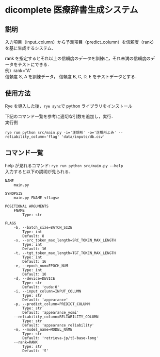 # dicomplete 医療辞書生成システム

## 説明

入力項目（input_column）から予測項目（predict_column）を信頼度（rank）を基に生成するシステム．

rank を指定するとそれ以上の信頼度のデータを訓練に，それ未満の信頼度のデータをテストにできる．<br>
例）rank="A"<br>
信頼度 S, A を訓練データ，
信頼度 B, C, D, E をテストデータとする．

## 使用方法

Rye を導入した後，`rye sync`で python ライブラリをインストール

下記のコマンド一覧を参考に適切な引数を追加し，実行．<br>
実行例

```
rye run python src/main.py -i='正規形' -o='正規形よみ' --reliability_column='flag' 'data/inputs/db.csv'
```

## コマンド一覧

help が見れるコマンド: `rye run python src/main.py --help`<br>
入力すると以下の説明が見られる．

```
NAME
    main.py

SYNOPSIS
    main.py FNAME <flags>

POSITIONAL ARGUMENTS
    FNAME
        Type: str

FLAGS
    -b, --batch_size=BATCH_SIZE
        Type: int
        Default: 8
    -s, --src_token_max_length=SRC_TOKEN_MAX_LENGTH
        Type: int
        Default: 16
    -t, --tgt_token_max_length=TGT_TOKEN_MAX_LENGTH
        Type: int
        Default: 16
    -e, --epoch_num=EPOCH_NUM
        Type: int
        Default: 10
    -d, --device=DEVICE
        Type: str
        Default: 'cuda:0'
    -i, --input_column=INPUT_COLUMN
        Type: str
        Default: 'appearance'
    -p, --predict_column=PREDICT_COLUMN
        Type: str
        Default: 'appearance_yomi'
    --reliability_column=RELIABILITY_COLUMN
        Type: str
        Default: 'appearance_reliability'
    -m, --model_name=MODEL_NAME
        Type: str
        Default: 'retrieva-jp/t5-base-long'
    --rank=RANK
        Type: str
        Default: 'S'
```
